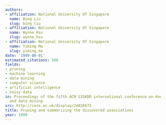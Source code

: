 ```yaml
---
authors:
- affiliation: National University Of Singapore
  name: Bing Liu
  slug: bing_liu
- affiliation: National University Of Singapore
  name: Wynne Hsu
  slug: wynne_hsu
- affiliation: National University Of Singapore
  name: Yiming Ma
  slug: yiming_ma
date: '1999-08-01'
estimated_citations: 566
fields:
- pruning
- machine learning
- data mining
- computer science
- artificial intelligence
- noisy data
in: Proceedings of the fifth ACM SIGKDD international conference on Knowledge discovery
  and data mining
src: http://core.ac.uk/display/24026673
title: Pruning and summarizing the discovered associations
year: 1999
---
```

